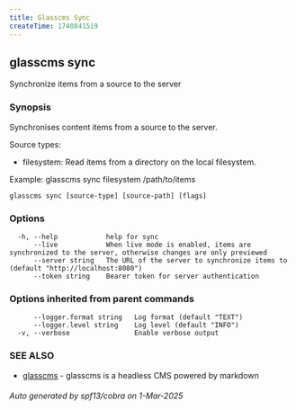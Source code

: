 ```yaml
---
title: Glasscms Sync
createTime: 1740841519
---
```

## glasscms sync

Synchronize items from a source to the server

### Synopsis


Synchronises content items from a source to the server.

Source types:
- filesystem: Read items from a directory on the local filesystem.

Example:
glasscms sync filesystem /path/to/items


```
glasscms sync [source-type] [source-path] [flags]
```

### Options

```
  -h, --help            help for sync
      --live            When live mode is enabled, items are synchronized to the server, otherwise changes are only previewed
      --server string   The URL of the server to synchronize items to (default "http://localhost:8080")
      --token string    Bearer token for server authentication
```

### Options inherited from parent commands

```
      --logger.format string   Log format (default "TEXT")
      --logger.level string    Log level (default "INFO")
  -v, --verbose                Enable verbose output
```

### SEE ALSO

* [glasscms](glasscms.md)	 - glasscms is a headless CMS powered by markdown

###### Auto generated by spf13/cobra on 1-Mar-2025
